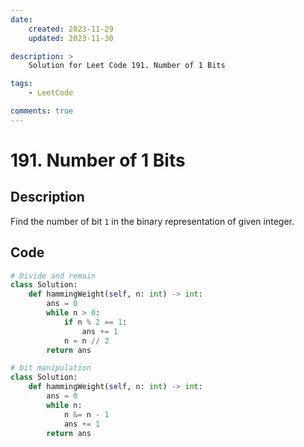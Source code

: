 ```yaml
---
date:
    created: 2023-11-29
    updated: 2023-11-30

description: >
    Solution for Leet Code 191. Number of 1 Bits

tags:
    - LeetCode

comments: true
---
```

# 191. Number of 1 Bits

## Description

Find the number of bit `1` in the binary representation of given integer.

## Code

```python
# Divide and remain
class Solution:
    def hammingWeight(self, n: int) -> int:
        ans = 0
        while n > 0:
            if n % 2 == 1:
                ans += 1
            n = n // 2
        return ans

# bit manipulation
class Solution:
    def hammingWeight(self, n: int) -> int:
        ans = 0
        while n:
            n &= n - 1
            ans += 1
        return ans
```